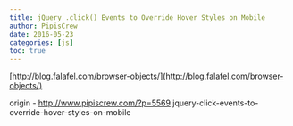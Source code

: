 ```yaml
---
title: jQuery .click() Events to Override Hover Styles on Mobile
author: PipisCrew
date: 2016-05-23
categories: [js]
toc: true
---
```


[http://blog.falafel.com/browser-objects/](http://blog.falafel.com/browser-objects/)

origin - http://www.pipiscrew.com/?p=5569 jquery-click-events-to-override-hover-styles-on-mobile